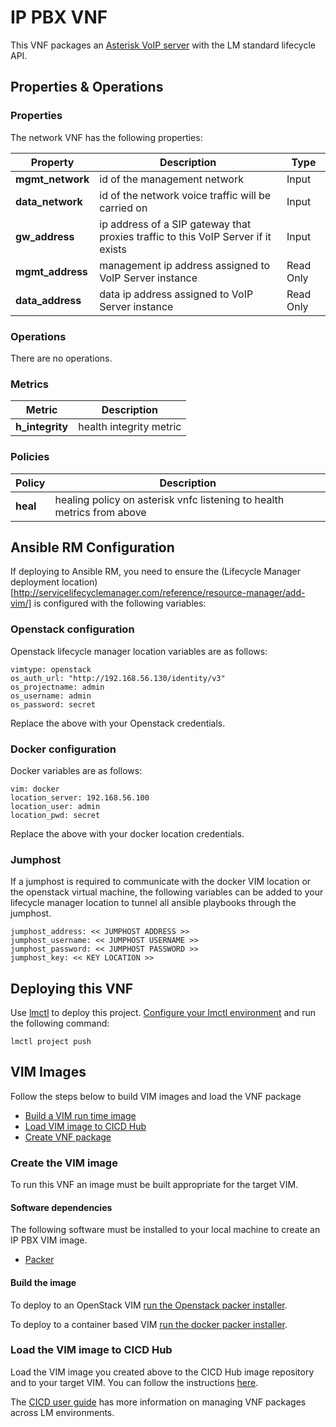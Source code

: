 # IP PBX VNF

This VNF packages an [Asterisk VoIP server](https://www.asterisk.org/) with the LM standard lifecycle API.

## Properties & Operations

### Properties

The network VNF has the following properties:

| Property             |  Description                        | Type      |
|----------------------|-------------------------------------|-----------|
| **mgmt_network**     | id of the management network        | Input     |
| **data_network**     | id of the network voice traffic will be carried on | Input    |
| **gw_address**       | ip address of a SIP gateway that proxies traffic to this VoIP Server if it exists | Input    |
| **mgmt_address**     | management ip address assigned to VoIP Server instance | Read Only |
| **data_address**     | data ip address assigned to VoIP Server instance  | Read Only |

### Operations

There are no operations. 

### Metrics

| Metric               |  Description                        |
|----------------------|-------------------------------------|
| **h_integrity**      | health integrity metric             |

### Policies

| Policy               |  Description                        |
|----------------------|-------------------------------------|
| **heal**             | healing policy on asterisk vnfc listening to health metrics from above  |

## Ansible RM Configuration

If deploying to Ansible RM, you need to ensure the (Lifecycle Manager deployment location)[http://servicelifecyclemanager.com/reference/resource-manager/add-vim/] is configured with the following variables:


### Openstack configuration

Openstack lifecycle manager location variables are as follows: 

```
vimtype: openstack
os_auth_url: "http://192.168.56.130/identity/v3"
os_projectname: admin
os_username: admin
os_password: secret
```

Replace the above with your Openstack credentials.

### Docker configuration

Docker variables are as follows:

```
vim: docker
location_server: 192.168.56.100
location_user: admin
location_pwd: secret
```

Replace the above with your docker location credentials.

### Jumphost

If a jumphost is required to communicate with the docker VIM location or the openstack virtual machine, the following variables can be added to your lifecycle manager location to tunnel all ansible playbooks through the jumphost.

```
jumphost_address: << JUMPHOST ADDRESS >>
jumphost_username: << JUMPHOST USERNAME >>
jumphost_password: << JUMPHOST PASSWORD >>
jumphost_key: << KEY LOCATION >>
```

## Deploying this VNF

Use [lmctl](http://servicelifecyclemanager.com/reference/lmctl/) to deploy this project. [Configure your lmctl environment](http://servicelifecyclemanager.com/reference/lmctl/#configure-lmctl-environments) and run the following command:

```
lmctl project push
```

## VIM Images

Follow the steps below to build VIM images and load the VNF package
* [Build a VIM run time image](#create-the-vim-image)
* [Load VIM image to CICD Hub](#load-the-vim-image-to-cicd-hub)
* [Create VNF package](#push-vnf-package)

### Create the VIM image

To run this VNF an image must be built appropriate for the target VIM. 

#### Software dependencies

The following software must be installed to your local machine to create an IP PBX VIM image. 
* [Packer](https://packer.io/)

#### Build the image

To deploy to an OpenStack VIM [run the Openstack packer installer](/vnfs/ip-pbx/VNFCs/asterisk-vnfc/VDUs/packer/openstack/Readme.md).

To deploy to a container based VIM [run the docker packer installer](/vnfs/ip-pbx/VNFCs/asterisk-vnfc/VDUs/packer/docker/Readme.md).

### Load the VIM image to CICD Hub

Load the VIM image you created above to the CICD Hub image repository and to your target VIM. You can follow the instructions [here](http://servicelifecyclemanager.com/cicd/upload_images/).


The [CICD user guide](http://servicelifecyclemanager.com/cicd/introduction/) has more information on managing VNF packages across LM environments. 